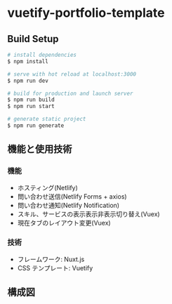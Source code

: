 # vuetify-portfolio-template

## Build Setup

```bash
# install dependencies
$ npm install

# serve with hot reload at localhost:3000
$ npm run dev

# build for production and launch server
$ npm run build
$ npm run start

# generate static project
$ npm run generate
```

## 機能と使用技術

### 機能

- ホスティング(Netlify)
- 問い合わせ送信(Netlify Forms + axios)
- 問い合わせ通知(Netlify Notification)
- スキル、サービスの表示表示非表示切り替え(Vuex)
- 現在タブのレイアウト変更(Vuex)

### 技術

- フレームワーク: Nuxt.js
- CSS テンプレート: Vuetify

## 構成図
